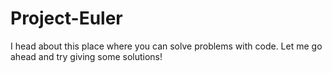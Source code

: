 # Project-Euler
I head about this place where you can solve problems with code. Let me go ahead and try giving some solutions!
